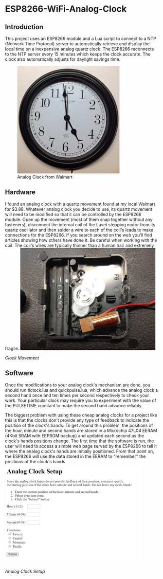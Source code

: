# ESP8266-WiFi-Analog-Clock
## Introduction
This project uses an ESP8266 module and a Lua script to connect to a NTP (Network Time Protocol) server to automatically retrieve and display the local time on a inexpensive analog quartz clock. The ESP8266 reconnects to the NTP server every 15 minutes which keeps the clock accurate. The clock also automatically adjusts for daylight savings time.
<figure>
  <img src="/images/Analog%20Clock.jpeg"/>
  <figcaption>Analog Clock from Walmart</figcaption>
</figure>

## Hardware
I found an analog clock with a quartz movement found at my local Walmart for $3.88. Whatever analog clock you decide to use, its quartz movement will need to be modified so that it can be controlled by the ESP8266 module. Open up the movement (most of them snap together without any fasteners), disconnect the internal coil of the Lavet stepping motor from its quartz oscillator and then solder a wire to each of the coil's leads to make connections for the ESP8266. If you search around on the web you'll find articles showing how others have done it. Be careful when working with the coil. The coil's wires are typically thinner than a human hair and extremely fragile.
![Clock Movement](https://github.com/jim11662418/ESP8266-WiFi-Analog-Clock/blob/master/images/Clock%20Movement.jpeg)

*Clock Movement*

## Software
Once the modifications to your analog clock's mechanism are done, you should run tictock.lua and quickpulse.lua, which advance the analog clock's second hand once and ten times per second respectively to check your work. Your particular clock may require you to experiment with the value of the  PULSETIME constant to make the second hand advance reliably.

The biggest problem with using these cheap analog clocks for a project like this is that the clocks don't provide any type of feedback to indicate the position of the clock's hands.  To get around this problem, the positions of the hour, minute and second hands are stored in a Microchip 47L04 EERAM (4Kbit SRAM with EEPROM backup) and updated each second as the clock's hands positions change. The first time that the software is run, the user will need to access a simple web page served by the ESP8266 to tell it where the analog clock's hands are initially positioned. From that point on, the ESP8266 will use the data stored in the EERAM to "remember" the positions of the clock's hands.
![Analog Clock Setup](https://github.com/jim11662418/ESP8266-WiFi-Analog-Clock/blob/master/images/analogClockSetup.jpg)

*Analog Clock Setup*
